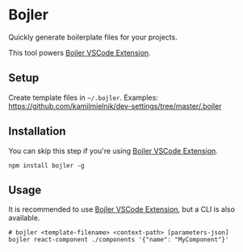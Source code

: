 # Bojler

Quickly generate boilerplate files for your projects.

This tool powers [Bojler VSCode Extension](https://github.com/kamilmielnik/bojler-vscode).

## Setup

Create template files in `~/.bojler`. Examples: https://github.com/kamilmielnik/dev-settings/tree/master/.bojler

## Installation

You can skip this step if you're using [Bojler VSCode Extension](https://github.com/kamilmielnik/bojler-vscode).

```
npm install bojler -g
```

## Usage

It is recommended to use [Bojler VSCode Extension](https://github.com/kamilmielnik/bojler-vscode), but a CLI is also available.

```Shell
# bojler <template-filename> <context-path> [parameters-json]
bojler react-component ./components '{"name": "MyComponent"}'
```
